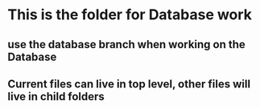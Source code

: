 # This is the folder for Database work

## use the database branch when working on the Database

## Current files can live in top level, other files will live in child folders
